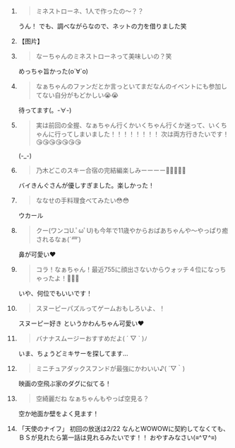 1. > ミネストローネ、1人で作ったの〜？？

   うん！ でも、調べながらなので、ネットの力を借りました笑

2. 【图片】

3. > なーちゃんのミネストローネって美味しいの？笑

   めっちゃ旨かった(о´∀`о)

4. > なぁちゃんのファンだとか言っといてまだなんのイベントにも参加してない自分がもどかしい😭😭

   待ってます(。-∀-)

5. > 実は前回の全握、なぁちゃん行くかいくちゃん行くか迷って、いくちゃんに行ってしまいました！！！！！！！！ 次は両方行きたいです！😘😘😘😘😘😘😘

   (-_-)

6. > 乃木どこのスキー合宿の完結編楽しみーーーー🌟🌟🌟🌟🌟

   バイきんぐさんが優しすぎました。楽しかった！

7. > ななせの手料理食べてみたい😳😳

   ウカール

8. > クー(ワンコU.ﾟωﾟU)も今年で11歳やからおばあちゃんや～やっぱり癒されるなぁ(*´罒`*)

   鼻が可愛い❤

9. > コラ！なぁちゃん！最近755に顔出さないからウォッチ４位になっちゃったよ！😤😤😤

   いや、何位でもいいです！

10. > スヌーピーパズルってゲームおもしろいよ、！

    スヌーピー好き というかわんちゃん可愛い❤

11. > バナナスムージーおすすめだよ( ´ ▽ ` )ﾉ

    いま、ちょうどミキサーを探してます…

12. > ミニチュアダックスフンドが最強にかわいい♪( ´▽｀)

    映画の空飛ぶ家のダグに似てる！

13. > 空綺麗だね なぁちゃんもやっぱ空見る？

    空か地面か壁をよく見ます！

14. 「天使のナイフ」 初回の放送は2/22 なんとWOWOWに契約してなくても、ＢＳが見れたら第一話は見れるみたいです！！ おやすみなさい(≡^∇^≡)